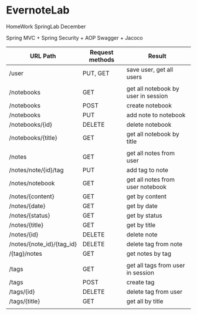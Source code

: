 # EvernoteLab
HomeWork SpringLab December

Spring MVC + Spring Security + AOP
Swagger + Jacoco


| URL Path                                 | Request methods | Result                                                           |
|------------------------------------------|-----------------|------------------------------------------------------------------|
| /user                                    | PUT, GET        | save user, get all users                                         |
|                                          |                 |                                                                  |
| /notebooks                               | GET             | get all notebook by user in session                              |
| /notebooks                               | POST            | create notebook                                                  |
| /notebooks                               | PUT             | add note to notebook                                             |
| /notebooks/{id}                          | DELETE          | delete notebook                                                  |
| /notebooks/{title}                       | GET             | get all notebook by title                                        |
|                                          |                 |                                                                  |
| /notes                                   | GET             | get all notes from user                                          |
| /notes/note/{id}/tag                     | PUT             | add tag to note                                                  |
| /notes/notebook                          | GET             | get all notes from user notebook                                 |
| /notes/{content}                         | GET             | get by content                                                   |
| /notes/{date}                            | GET             | get by date                                                      |
| /notes/{status}                          | GET             | get by status                                                    |
| /notes/{title}                           | GET             | get by title                                                     |
| /notes/{id}                              | DELETE          | delete note                                                      |
| /notes/{note_id}/{tag_id}                | DELETE          | delete tag from note                                             |
| /{tag}/notes                             | GET             | get notes by tag                                                 |
|                                          |                 |                                                                  |
| /tags                                    | GET             | get all tags from user in session                                |
| /tags                                    | POST            | create tag                                                       |
| /tags/{id}                               | DELETE          | delete tag from user                                             | 
| /tags/{title}                            | GET             | get all by title                                                 |
|                                          |                 |                                                                  |
